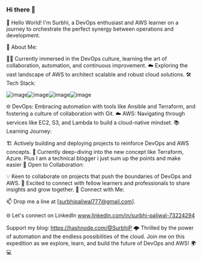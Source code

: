 ### Hi there 👋

👋 Hello World! I'm Surbhi, a DevOps enthusiast and AWS learner on a journey to orchestrate the perfect synergy between operations and development.

🚀 About Me:

👨‍💻 Currently immersed in the DevOps culture, learning the art of collaboration, automation, and continuous improvement.
☁️ Exploring the vast landscape of AWS to architect scalable and robust cloud solutions.
🛠️ Tech Stack:

![image](https://github.com/SurbhiPL/SurbhiPL/assets/79556541/a6513460-7f34-480a-afa1-69aa22297f1b)![image](https://github.com/SurbhiPL/SurbhiPL/assets/79556541/2b884533-f969-4699-8efd-7d59f960ef84)![image](https://github.com/SurbhiPL/SurbhiPL/assets/79556541/eb100790-c5b7-4e1f-a7b3-3e9b23f46b58)![image](https://github.com/SurbhiPL/SurbhiPL/assets/79556541/d08fabba-e15e-428f-a278-7dfb00c13b04)


🌐 DevOps: Embracing automation with tools like Ansible and Terraform, and fostering a culture of collaboration with Git.
☁️ AWS: Navigating through services like EC2, S3, and Lambda to build a cloud-native mindset.
📚 Learning Journey:

🏗️ Actively building and deploying projects to reinforce DevOps and AWS concepts.
📖 Currently deep-diving into the new concept like Terraform, Azure. Plus I am a technical blogger i just sum up the points and make easier
🤝 Open to Collaboration:

💡 Keen to collaborate on projects that push the boundaries of DevOps and AWS.
🚀 Excited to connect with fellow learners and professionals to share insights and grow together.
🔗 Connect with Me:

📫 Drop me a line at [surbhipaliwal777@gmail.com].


🌐 Let's connect on LinkedIn www.linkedin.com/in/surbhi-paliwal-73224294

Support my blog: https://hashnode.com/@SurbhiP
🌩️ Thrilled by the power of automation and the endless possibilities of the cloud. Join me on this expedition as we explore, learn, and build the future of DevOps and AWS! 🌍💻
